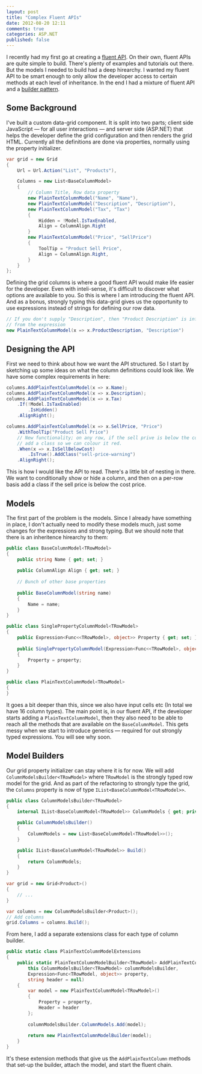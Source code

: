 ```yaml
---
layout: post
title: "Complex Fluent APIs"
date: 2012-08-20 12:11
comments: true
categories: ASP.NET
published: false
---
```

I recently had my first go at creating a [fluent API](http://en.wikipedia.org/wiki/Fluent_interface). On their own, fluent APIs are quite simple to build. There's plenty of examples and tutorials out there. But the models I needed to build had a deep hirearchy. I wanted my fluent API to be smart enough to only allow the developer access to certain methods at each level of inheritance. In the end I had a mixture of fluent API and a [builder pattern](http://en.wikipedia.org/wiki/Builder_pattern).
<!-- more -->
## Some Background

I've built a custom data-grid component. It is split into two parts; client side JavaScript &mdash; for all user interactions &mdash; and server side (ASP.NET) that helps the developer define the grid configuration and then renders the grid HTML. Currently all the definitions are done via properties, normally using the property initializer.

``` c#
var grid = new Grid
{
    Url = Url.Action("List", "Products"),

    Columns = new List<BaseColumnModel>
    {
        // Column Title, Row data property
        new PlainTextColumnModel("Name", "Name"),
        new PlainTextColumnModel("Description", "Description"),
        new PlainTextColumnModel("Tax", "Tax")
        {
            Hidden = !Model.IsTaxEnabled,
            Align = ColumnAlign.Right
        }
        new PlainTextColumnModel("Price", "SellPrice")
        {
            ToolTip = "Product Sell Price",
            Align = ColumnAlign.Right,
        }
    }
};
```

Defining the grid columns is where a good fluent API would make life easier for the developer. Even with inteli-sense, it's difficult to discover what options are available to you. So this is where I am introducing the fluent API. And as a bonus, strongly typing this data-grid gives us the opportunity to use expressions instead of strings for defining our row data.

``` c#
// If you don't supply "Description", then "Product Description" is inferred 
// from the expression
new PlainTextColumnModel(x => x.ProductDescription, "Description")
``` 

## Designing the API
First we need to think about how we want the API structured. So I start by sketching up some ideas on what the column definitions could look like. We have some complex requirements in here:

``` c#
columns.AddPlainTextColumnModel(x => x.Name);
columns.AddPlainTextColumnModel(x => x.Description);
columns.AddPlainTextColumnModel(x => x.Tax)
    .If(!Model.IsTaxEnabled)
        .IsHidden()
    .AlignRight();

columns.AddPlainTextColumnModel(x => x.SellPrice, "Price")
    .WithToolTip("Product Sell Price")
    // New functionality; on any row, if the sell prive is below the cost, 
    // add a class so we can colour it red.
    .When(x => x.IsSellBelowCost)
        .IsTrue().AddClass("sell-price-warning")
    .AlignRight();
```

This is how I would like the API to read. There's a little bit of nesting in there. We want to conditionally show or hide a column, and then on a per-row basis add a class if the sell price is below the cost price.

## Models
The first part of the problem is the models. Since I already have something in place, I don't actually need to modify these models much, just some changes for the expressions and strong typing. But we should note that there is an inheritence hirearchy to them:

``` c#
public class BaseColumnModel<TRowModel>
{
    public string Name { get; set; }
    
    public ColumnAlign Align { get; set; }
    
    // Bunch of other base properties
    
    public BaseColumnModel(string name)
    {
        Name = name;
    }
}

public class SinglePropertyColumnModel<TRowModel>
{
    public Expression<Func<<TRowModel>, object>> Property { get; set; }
    
    public SinglePropertyColumnModel(Expression<Func<<TRowModel>, object>> property, string name) : base(name)
    {
        Property = property;
    }
}

public class PlainTextColumnModel<TRowModel>
{
}
```

It goes a bit deeper than this, since we also have input cells etc (In total we have 16 column types). The main point is, in our fluent API, if the developer starts adding a ```PlainTextColumnModel```, then they also need to be able to reach all the methods that are available on the ```BaseColumnModel```. This gets messy when we start to introduce generics &mdash; required for out strongly typed expressions. You will see why soon.

## Model Builders

Our grid property initializer can stay where it is for now. We will add ```ColumnModelsBuilder<TRowModel>``` where ```TRowModel``` is the strongly typed row model for the grid. And as part of the refactoring to strongly type the grid, the ```Columns``` property is now of type ```IList<BaseColumnModel<TRowModel>>```.

``` c# ColumnModelsBuilder.cs
public class ColumnModelsBuilder<TRowModel>
{
    internal IList<BaseColumnModel<TRowModel>> ColumnModels { get; private set; }

    public ColumnModelsBuilder()
    {
        ColumnModels = new List<BaseColumnModel<TRowModel>>();
    }

    public IList<BaseColumnModel<TRowModel>> Build()
    {
        return ColumnModels;
    }
}
```

``` c#
var grid = new Grid<Product>()
{
    // ...
}

var columns = new ColumnModelsBuilder<Product>();
// Add columns
grid.Columns = columns.Build();
```

From here, I add a separate extensions class for each type of column builder.

``` c# PlainTextColumnModelExtensions.cs
public static class PlainTextColumnModelExtensions
{
    public static PlainTextColumnModelBuilder<TRowModel> AddPlainTextColumn<TRowModel>(
        this ColumnModelsBuilder<TRowModel> columnModelsBuilder,
        Expression<Func<TRowModel, object>> property,
        string header = null)
    {
        var model = new PlainTextColumnModel<TRowModel>()
        {
            Property = property,
            Header = header         
        };
        
        columnModelsBuilder.ColumnModels.Add(model);
        
        return new PlainTextColumnModelBuilder(model);
    }
}
```

It's these extension methods that give us the ```AddPlainTextColumn``` methods that set-up the builder, attach the model, and start the fluent chain.